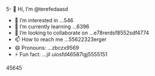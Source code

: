 5- 👋 Hi, I’m @terefedaasd
- 👀 I’m interested in ...546
- 🌱 I’m currently learning ...6396
- 💞️ I’m looking to collaborate on ...e78rerdsf8552sdf4774
- 📫 How to reach me ...55622323erger
- 😄 Pronouns: ...zbczx9569
- ⚡ Fun fact: ...jil
uiosfd46587lgj5555151
<!---s555555dgf474485
--->
45645
